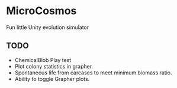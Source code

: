 # MicroCosmos
Fun little Unity evolution simulator


TODO
---
 - ChemicalBlob Play test
 - Plot colony statistics in grapher.
 - Spontaneous life from carcases to meet minimum biomass ratio.
 - Ability to toggle Grapher plots.
